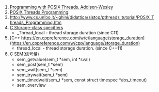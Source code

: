 1. [Programming with POSIX Threads. Addison-Wesley](https://ptgmedia.pearsoncmg.com/images/9780201633924/samplepages/0201633922.pdf)
2. [POSIX Threads Programming](https://www.cin.ufpe.br/~rngs/Arquivos/pthreads/pthreads.pdf)
3. http://www.cs.unibo.it/~ghini/didattica/sistop/pthreads_tutorial/POSIX_Threads_Programming.htm
4. [C Storage-class specifiers](https://en.cppreference.com/w/c/language/storage_duration)
   - _Thread_local - thread storage duration (since C11)
6. [C++ https://en.cppreference.com/w/c/language/storage_duration](https://en.cppreference.com/w/cpp/language/storage_duration)
   - thread_local - thread storage duration. (since C++11)
7. C SEM(信号量)
   - sem_getvalue(sem_t *sem, int *sval)
   - sem_post(sem_t *sem)
   - sem_wait(sem_t *sem)
   - sem_trywait(sem_t *sem)
   - sem_timedwait(sem_t *sem, const struct timespec *abs_timeout)
   - sem_overview
